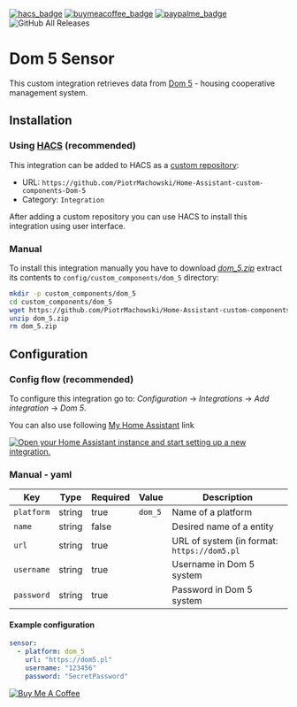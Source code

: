 [![hacs_badge](https://img.shields.io/badge/HACS-Custom-orange.svg)](https://hacs.xyz/docs/faq/custom_repositories)
[![buymeacoffee_badge](https://img.shields.io/badge/Donate-Buy%20Me%20a%20Coffee-ff813f?style=flat)](https://www.buymeacoffee.com/PiotrMachowski)
[![paypalme_badge](https://img.shields.io/badge/Donate-PayPal-0070ba?style=flat)](https://paypal.me/PiMachowski)
![GitHub All Releases](https://img.shields.io/github/downloads/PiotrMachowski/Home-Assistant-custom-components-Dom-5/total)

# Dom 5 Sensor

This custom integration retrieves data from [Dom 5](https://www.sacer.pl/dom5) - housing cooperative management system.

## Installation

### Using [HACS](https://hacs.xyz/) (recommended)

This integration can be added to HACS as a [custom repository](https://hacs.xyz/docs/faq/custom_repositories):
* URL: `https://github.com/PiotrMachowski/Home-Assistant-custom-components-Dom-5`
* Category: `Integration`

After adding a custom repository you can use HACS to install this integration using user interface.

### Manual

To install this integration manually you have to download [*dom_5.zip*](https://github.com/PiotrMachowski/Home-Assistant-custom-components-Dom-5/releases/latest/download/dom_5.zip) extract its contents to `config/custom_components/dom_5` directory:
```bash
mkdir -p custom_components/dom_5
cd custom_components/dom_5
wget https://github.com/PiotrMachowski/Home-Assistant-custom-components-Dom-5/releases/latest/download/dom_5.zip
unzip dom_5.zip
rm dom_5.zip
```

## Configuration

### Config flow (recommended)

To configure this integration go to: _Configuration_ -> _Integrations_ -> _Add integration_ -> _Dom 5_.

You can also use following [My Home Assistant](http://my.home-assistant.io/) link

[![Open your Home Assistant instance and start setting up a new integration.](https://my.home-assistant.io/badges/config_flow_start.svg)](https://my.home-assistant.io/redirect/config_flow_start/?domain=dom_5)

### Manual - yaml
| Key | Type | Required | Value | Description |
|---|---|---|---|---|
| `platform` | string | true | `dom_5` | Name of a platform |
| `name` | string | false |   | Desired name of a entity |
| `url` | string | true |   | URL of system (in format: `https://dom5.pl` |
| `username` | string | true |   | Username in Dom 5 system |
| `password` | string | true |   | Password in Dom 5 system |

#### Example configuration
```yaml
sensor:
  - platform: dom_5
    url: "https://dom5.pl"
    username: "123456"
    password: "SecretPassword"
```


<a href="https://www.buymeacoffee.com/PiotrMachowski" target="_blank"><img src="https://bmc-cdn.nyc3.digitaloceanspaces.com/BMC-button-images/custom_images/orange_img.png" alt="Buy Me A Coffee" style="height: auto !important;width: auto !important;" ></a>
